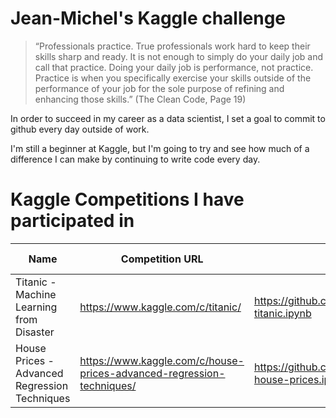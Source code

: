 # Jean-Michel's Kaggle challenge
>“Professionals practice. True professionals work hard to keep their skills sharp and ready. It is not enough to simply do your daily job and call that practice. Doing your daily job is performance, not practice. Practice is when you specifically exercise your skills outside of the performance of your job for the sole purpose of refining and enhancing those skills.” (The Clean Code, Page 19)

In order to succeed in my career as a data scientist, I set a goal to commit to github every day outside of work.

I'm still a beginner at Kaggle, but I'm going to try and see how much of a difference I can make by continuing to write code every day.

# Kaggle Competitions I have participated in
|  Name  |  Competition URL  | Code URL | Best public score |
| ---- | ---- | ---- | ---- | 
|  Titanic - Machine Learning from Disaster  |  https://www.kaggle.com/c/titanic/ | https://github.com/JeanMichelBereder/Kaggle/blob/main/kaggle-titanic.ipynb| 0.71770 |
|  House Prices - Advanced Regression Techniques  |  https://www.kaggle.com/c/house-prices-advanced-regression-techniques/ | https://github.com/JeanMichelBereder/Kaggle/blob/main/kaggle-house-prices.ipynb | *No submissions yet* |
